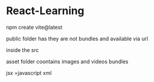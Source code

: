 # React-Learning

npm create vite@latest

public folder has they are not bundles and available via url

inside the src

asset folder coontains images and videos bundles

jsx =javascript xml
